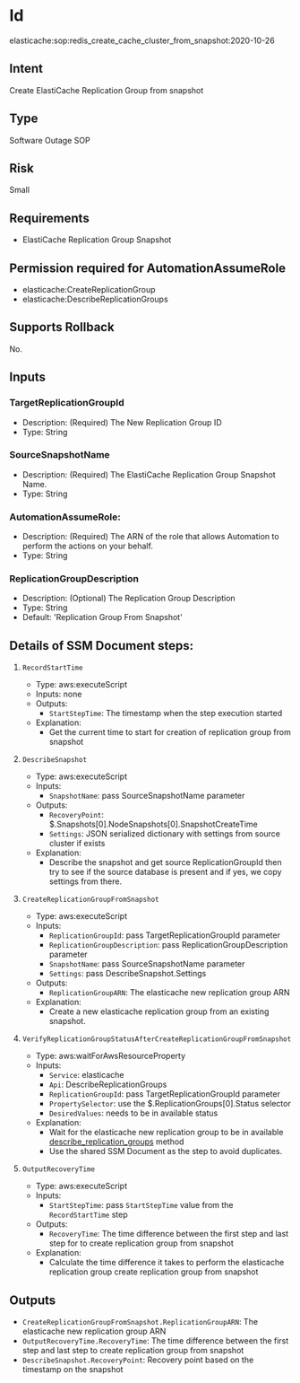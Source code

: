 # Id
elasticache:sop:redis_create_cache_cluster_from_snapshot:2020-10-26

## Intent
Create ElastiCache Replication Group from snapshot

## Type
Software Outage SOP

## Risk
Small

## Requirements
* ElastiCache Replication Group Snapshot

## Permission required for AutomationAssumeRole

* elasticache:CreateReplicationGroup
* elasticache:DescribeReplicationGroups

## Supports Rollback
No.

## Inputs

### TargetReplicationGroupId

* Description: (Required) The New Replication Group ID
* Type: String

### SourceSnapshotName

* Description: (Required) The ElastiCache Replication Group Snapshot Name.
* Type: String

### AutomationAssumeRole:

* Description: (Required) The ARN of the role that allows Automation to perform the actions on your behalf.
* Type: String

### ReplicationGroupDescription

* Description: (Optional) The Replication Group Description
* Type: String
* Default: 'Replication Group From Snapshot'


## Details of SSM Document steps:

1. `RecordStartTime`
    * Type: aws:executeScript
    * Inputs: none
    * Outputs:
        * `StartStepTime`: The timestamp when the step execution started
    * Explanation:
        * Get the current time to start for creation of replication group from snapshot

1. `DescribeSnapshot`
    * Type: aws:executeScript
    * Inputs:
        * `SnapshotName`: pass SourceSnapshotName parameter
    * Outputs:
        * `RecoveryPoint`: $.Snapshots[0].NodeSnapshots[0].SnapshotCreateTime
        * `Settings`: JSON serialized dictionary with settings from source cluster if exists
    * Explanation:
        * Describe the snapshot and get source ReplicationGroupId then try to see if the source database is present and
          if yes, we copy settings from there.
1. `CreateReplicationGroupFromSnapshot`
    * Type: aws:executeScript
    * Inputs:
        * `ReplicationGroupId`: pass TargetReplicationGroupId parameter
        * `ReplicationGroupDescription`: pass ReplicationGroupDescription parameter
        * `SnapshotName`: pass SourceSnapshotName parameter
        * `Settings`: pass DescribeSnapshot.Settings
    * Outputs:
        * `ReplicationGroupARN`: The elasticache new replication group ARN
    * Explanation:
        * Create a new elasticache replication group from an existing snapshot.

1. `VerifyReplicationGroupStatusAfterCreateReplicationGroupFromSnapshot`
   * Type: aws:waitForAwsResourceProperty
   * Inputs:
      * `Service`: elasticache
      * `Api`: DescribeReplicationGroups
      * `ReplicationGroupId`: pass TargetReplicationGroupId parameter
      * `PropertySelector`: use the $.ReplicationGroups[0].Status selector
      * `DesiredValues`: needs to be in available status
   * Explanation:
      * Wait for the elasticache new replication group to be in available [describe_replication_groups](https://docs.aws.amazon.com/AmazonElastiCache/latest/APIReference/API_DescribeReplicationGroups.html) method
      * Use the shared SSM Document as the step to avoid duplicates.

1. `OutputRecoveryTime`
   * Type: aws:executeScript
   * Inputs:
      * `StartStepTime`: pass `StartStepTime` value from the `RecordStartTime` step
   * Outputs:
      * `RecoveryTime`: The time difference between the first step and last step for to create replication group from snapshot
   * Explanation:
      * Calculate the time difference it takes to perform the elasticache replication group  create replication group from snapshot

## Outputs

* `CreateReplicationGroupFromSnapshot.ReplicationGroupARN`: The elasticache new replication group ARN
* `OutputRecoveryTime.RecoveryTime`: The time difference between the first step and last step to create replication
  group from snapshot
* `DescribeSnapshot.RecoveryPoint`: Recovery point based on the timestamp on the snapshot

